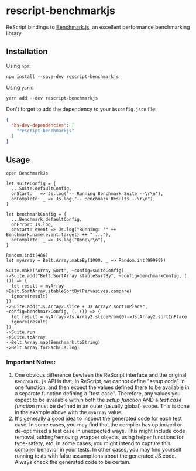 # rescript-benchmarkjs
ReScript bindings to [Benchmark.js](https://github.com/bestiejs/benchmark.js/), an excellent performance benchmarking library.

## Installation

Using `npm`:
```shell
npm install --save-dev rescript-benchmarkjs
```

Using `yarn`:
```shell
yarn add --dev rescript-benchmarkjs
```

Don't forget to add the dependency to your `bsconfig.json` file:
```json
{
  "bs-dev-dependencies": [
    "rescript-benchmarkjs"
  ]
}
```

## Usage

```rescript
open BenchmarkJs

let suiteConfig = {
  ...Suite.defaultConfig,
  onStart: _ => Js.log("-- Running Benchmark Suite --\r\n"),
  onComplete: _ => Js.log("-- Benchmark Results --\r\n"),
}

let benchmarkConfig = {
  ...Benchmark.defaultConfig,
  onError: Js.log,
  onStart: event => Js.log("Running: '" ++ Benchmark.name(event.target) ++ "'..."),
  onComplete: _ => Js.log("Done\r\n"),
}

Random.init(486)
let myArray = Belt.Array.makeBy(1000, _ => Random.int(99999))

Suite.make("Array Sort", ~config=suiteConfig)
->Suite.add("Belt.SortArray.stableSortBy", ~config=benchmarkConfig, (. ()) => {
  let result = myArray->Belt.SortArray.stableSortBy(Pervasives.compare)
  ignore(result)
})
->Suite.add("Js.Array2.slice + Js.Array2.sortInPlace", ~config=benchmarkConfig, (. ()) => {
  let result = myArray->Js.Array2.sliceFrom(0)->Js.Array2.sortInPlace
  ignore(result)
})
->Suite.run
->Suite.toArray
->Belt.Array.map(Benchmark.toString)
->Belt.Array.forEach(Js.log)
```

### Important Notes:

1. One obvious difference bewteen the ReScript interface and the original `Benchmark.js` API is that, in ReScript, we cannot define "setup code" in one function, and then expect the values defined there to be available in a separate function defining a "test case". Therefore, any values you expect to be available within both the *setup function* AND a *test case function* must be defined in an outer (usually global) scope. This is done in the example above with the `myArray` value.
2. It's generally a good idea to inspect the generated code for each test case. In some cases, you may find that the compiler has optimized or de-optimized a test case in unexpected ways. This might include code removal, adding/removing wrapper objects, using helper functions for type-safety, etc. In some cases, you might intend to capture this compiler behavior in your tests. In other cases, you may find yourself running tests with false assumptions about the generated JS code. Always check the generated code to be certain.
